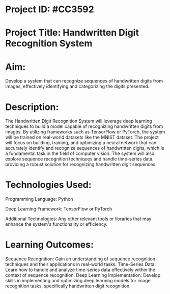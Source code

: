 # Project ID: #CC3592

# Project Title: Handwritten Digit Recognition System

# Aim: 
Develop a system that can recognize sequences of handwritten digits from images, effectively identifying and categorizing the digits presented.

# Description:
The Handwritten Digit Recognition System will leverage deep learning techniques to build a model capable of recognizing handwritten digits from images. By utilizing frameworks such as TensorFlow or PyTorch, the system will be trained on real-world datasets like the MNIST dataset. The project will focus on building, training, and optimizing a neural network that can accurately identify and recognize sequences of handwritten digits, which is a fundamental task in the field of computer vision. The system will also explore sequence recognition techniques and handle time-series data, providing a robust solution for recognizing handwritten digit sequences.

# Technologies Used:
Programming Language: Python

Deep Learning Framework: TensorFlow or PyTorch

Additional Technologies: Any other relevant tools or libraries that may enhance the system's functionality or efficiency.

# Learning Outcomes:
Sequence Recognition: Gain an understanding of sequence recognition techniques and their applications in real-world tasks.
Time-Series Data: Learn how to handle and analyze time-series data effectively within the context of sequence recognition.
Deep Learning Implementation: Develop skills in implementing and optimizing deep learning models for image recognition tasks, specifically handwritten digit recognition.
